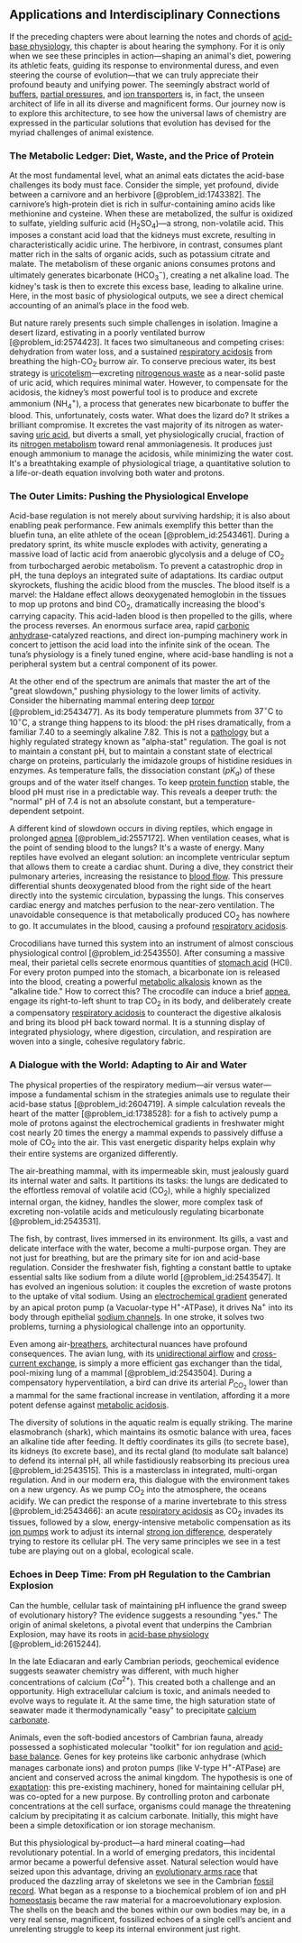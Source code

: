 ## Applications and Interdisciplinary Connections

If the preceding chapters were about learning the notes and chords of [acid-base physiology](@article_id:152848), this chapter is about hearing the symphony. For it is only when we see these principles in action—shaping an animal's diet, powering its athletic feats, guiding its response to environmental duress, and even steering the course of evolution—that we can truly appreciate their profound beauty and unifying power. The seemingly abstract world of [buffers](@article_id:136749), [partial pressures](@article_id:168433), and [ion transporters](@article_id:166755) is, in fact, the unseen architect of life in all its diverse and magnificent forms. Our journey now is to explore this architecture, to see how the universal laws of chemistry are expressed in the particular solutions that evolution has devised for the myriad challenges of animal existence.

### The Metabolic Ledger: Diet, Waste, and the Price of Protein

At the most fundamental level, what an animal eats dictates the acid-base challenges its body must face. Consider the simple, yet profound, divide between a carnivore and an herbivore [@problem_id:1743382]. The carnivore’s high-protein diet is rich in sulfur-containing amino acids like methionine and cysteine. When these are metabolized, the sulfur is oxidized to sulfate, yielding sulfuric acid ($\text{H}_2\text{SO}_4$)—a strong, non-volatile acid. This imposes a constant acid load that the kidneys must excrete, resulting in characteristically acidic urine. The herbivore, in contrast, consumes plant matter rich in the salts of organic acids, such as potassium citrate and malate. The metabolism of these organic anions consumes protons and ultimately generates bicarbonate ($\text{HCO}_3^-$), creating a net alkaline load. The kidney's task is then to excrete this excess base, leading to alkaline urine. Here, in the most basic of physiological outputs, we see a direct chemical accounting of an animal’s place in the food web.

But nature rarely presents such simple challenges in isolation. Imagine a desert lizard, estivating in a poorly ventilated burrow [@problem_id:2574423]. It faces two simultaneous and competing crises: dehydration from water loss, and a sustained [respiratory acidosis](@article_id:156277) from breathing the high-$\text{CO}_2$ burrow air. To conserve precious water, its best strategy is [uricotelism](@article_id:151283)—excreting [nitrogenous waste](@article_id:142018) as a near-solid paste of uric acid, which requires minimal water. However, to compensate for the acidosis, the kidney’s most powerful tool is to produce and excrete ammonium ($\text{NH}_4^+$), a process that generates new bicarbonate to buffer the blood. This, unfortunately, costs water. What does the lizard do? It strikes a brilliant compromise. It excretes the vast majority of its nitrogen as water-saving [uric acid](@article_id:154848), but diverts a small, yet physiologically crucial, fraction of its [nitrogen metabolism](@article_id:154438) toward renal ammoniagenesis. It produces just enough ammonium to manage the acidosis, while minimizing the water cost. It's a breathtaking example of physiological triage, a quantitative solution to a life-or-death equation involving both water and protons.

### The Outer Limits: Pushing the Physiological Envelope

Acid-base regulation is not merely about surviving hardship; it is also about enabling peak performance. Few animals exemplify this better than the bluefin tuna, an elite athlete of the ocean [@problem_id:2543461]. During a predatory sprint, its white muscle explodes with activity, generating a massive load of lactic acid from anaerobic glycolysis and a deluge of $\text{CO}_2$ from turbocharged aerobic metabolism. To prevent a catastrophic drop in $\mathrm{pH}$, the tuna deploys an integrated suite of adaptations. Its cardiac output skyrockets, flushing the acidic blood from the muscles. The blood itself is a marvel: the Haldane effect allows deoxygenated hemoglobin in the tissues to mop up protons and bind $\text{CO}_2$, dramatically increasing the blood's carrying capacity. This acid-laden blood is then propelled to the gills, where the process reverses. An enormous surface area, rapid [carbonic anhydrase](@article_id:154954)-catalyzed reactions, and direct ion-pumping machinery work in concert to jettison the acid load into the infinite sink of the ocean. The tuna’s physiology is a finely tuned engine, where acid-base handling is not a peripheral system but a central component of its power.

At the other end of the spectrum are animals that master the art of the "great slowdown," pushing physiology to the lower limits of activity. Consider the hibernating mammal entering deep [torpor](@article_id:150134) [@problem_id:2543477]. As its body temperature plummets from $37^\circ\mathrm{C}$ to $10^\circ\mathrm{C}$, a strange thing happens to its blood: the $\mathrm{pH}$ rises dramatically, from a familiar $7.40$ to a seemingly alkaline $7.82$. This is not a [pathology](@article_id:193146) but a highly regulated strategy known as "alpha-stat" regulation. The goal is not to maintain a constant $\mathrm{pH}$, but to maintain a constant state of electrical charge on proteins, particularly the imidazole groups of histidine residues in enzymes. As temperature falls, the dissociation constant ($pK_a$) of these groups and of the water itself changes. To keep [protein function](@article_id:171529) stable, the blood $\mathrm{pH}$ must rise in a predictable way. This reveals a deeper truth: the "normal" $\mathrm{pH}$ of 7.4 is not an absolute constant, but a temperature-dependent setpoint.

A different kind of slowdown occurs in diving reptiles, which engage in prolonged [apnea](@article_id:148937) [@problem_id:2557172]. When ventilation ceases, what is the point of sending blood to the lungs? It's a waste of energy. Many reptiles have evolved an elegant solution: an incomplete ventricular septum that allows them to create a cardiac shunt. During a dive, they constrict their pulmonary arteries, increasing the resistance to [blood flow](@article_id:148183). This pressure differential shunts deoxygenated blood from the right side of the heart directly into the systemic circulation, bypassing the lungs. This conserves cardiac energy and matches perfusion to the near-zero ventilation. The unavoidable consequence is that metabolically produced $\text{CO}_2$ has nowhere to go. It accumulates in the blood, causing a profound [respiratory acidosis](@article_id:156277).

Crocodilians have turned this system into an instrument of almost conscious physiological control [@problem_id:2543550]. After consuming a massive meal, their parietal cells secrete enormous quantities of [stomach acid](@article_id:147879) ($\text{HCl}$). For every proton pumped into the stomach, a bicarbonate ion is released into the blood, creating a powerful [metabolic alkalosis](@article_id:172410) known as the "alkaline tide." How to correct this? The crocodile can induce a brief [apnea](@article_id:148937), engage its right-to-left shunt to trap $\text{CO}_2$ in its body, and deliberately create a compensatory [respiratory acidosis](@article_id:156277) to counteract the digestive alkalosis and bring its blood $\mathrm{pH}$ back toward normal. It is a stunning display of integrated physiology, where digestion, circulation, and respiration are woven into a single, cohesive regulatory fabric.

### A Dialogue with the World: Adapting to Air and Water

The physical properties of the respiratory medium—air versus water—impose a fundamental schism in the strategies animals use to regulate their acid-base status [@problem_id:2604719]. A simple calculation reveals the heart of the matter [@problem_id:1738528]: for a fish to actively pump a mole of protons against the electrochemical gradients in freshwater might cost nearly 20 times the energy a mammal expends to passively diffuse a mole of $\text{CO}_2$ into the air. This vast energetic disparity helps explain why their entire systems are organized differently.

The air-breathing mammal, with its impermeable skin, must jealously guard its internal water and salts. It partitions its tasks: the lungs are dedicated to the effortless removal of volatile acid ($\text{CO}_2$), while a highly specialized internal organ, the kidney, handles the slower, more complex task of excreting non-volatile acids and meticulously regulating bicarbonate [@problem_id:2543531].

The fish, by contrast, lives immersed in its environment. Its gills, a vast and delicate interface with the water, become a multi-purpose organ. They are not just for breathing, but are the primary site for ion and acid-base regulation. Consider the freshwater fish, fighting a constant battle to uptake essential salts like sodium from a dilute world [@problem_id:2543547]. It has evolved an ingenious solution: it couples the excretion of waste protons to the uptake of vital sodium. Using an [electrochemical gradient](@article_id:146983) generated by an apical proton pump (a Vacuolar-type $\text{H}^+$-ATPase), it drives $\text{Na}^+$ into its body through epithelial [sodium channels](@article_id:202275). In one stroke, it solves two problems, turning a physiological challenge into an opportunity.

Even among air-[breathers](@article_id:152036), architectural nuances have profound consequences. The avian lung, with its [unidirectional airflow](@article_id:153663) and [cross-current exchange](@article_id:154066), is simply a more efficient gas exchanger than the tidal, pool-mixing lung of a mammal [@problem_id:2543504]. During a compensatory hyperventilation, a bird can drive its arterial $P_{\text{CO}_2}$ lower than a mammal for the same fractional increase in ventilation, affording it a more potent defense against [metabolic acidosis](@article_id:148877).

The diversity of solutions in the aquatic realm is equally striking. The marine elasmobranch (shark), which maintains its osmotic balance with urea, faces an alkaline tide after feeding. It deftly coordinates its gills (to secrete base), its kidneys (to excrete base), and its rectal gland (to modulate salt balance) to defend its internal $\mathrm{pH}$, all while fastidiously reabsorbing its precious urea [@problem_id:2543515]. This is a masterclass in integrated, multi-organ regulation. And in our modern era, this dialogue with the environment takes on a new urgency. As we pump $\text{CO}_2$ into the atmosphere, the oceans acidify. We can predict the response of a marine invertebrate to this stress [@problem_id:2543466]: an acute [respiratory acidosis](@article_id:156277) as $\text{CO}_2$ invades its tissues, followed by a slow, energy-intensive metabolic compensation as its [ion pumps](@article_id:168361) work to adjust its internal [strong ion difference](@article_id:152662), desperately trying to restore its cellular $\mathrm{pH}$. The very same principles we see in a test tube are playing out on a global, ecological scale.

### Echoes in Deep Time: From pH Regulation to the Cambrian Explosion

Can the humble, cellular task of maintaining $\mathrm{pH}$ influence the grand sweep of evolutionary history? The evidence suggests a resounding "yes." The origin of animal skeletons, a pivotal event that underpins the Cambrian Explosion, may have its roots in [acid-base physiology](@article_id:152848) [@problem_id:2615244].

In the late Ediacaran and early Cambrian periods, geochemical evidence suggests seawater chemistry was different, with much higher concentrations of calcium ($Ca^{2+}$). This created both a challenge and an opportunity. High extracellular calcium is toxic, and animals needed to evolve ways to regulate it. At the same time, the high saturation state of seawater made it thermodynamically "easy" to precipitate [calcium carbonate](@article_id:190364).

Animals, even the soft-bodied ancestors of Cambrian fauna, already possessed a sophisticated molecular "toolkit" for ion regulation and [acid-base balance](@article_id:138841). Genes for key proteins like carbonic anhydrase (which manages carbonate ions) and proton pumps (like V-type $\text{H}^+$-ATPase) are ancient and conserved across the animal kingdom. The hypothesis is one of [exaptation](@article_id:170340): this pre-existing machinery, honed for maintaining cellular $\mathrm{pH}$, was co-opted for a new purpose. By controlling proton and carbonate concentrations at the cell surface, organisms could manage the threatening calcium by precipitating it as calcium carbonate. Initially, this might have been a simple detoxification or ion storage mechanism.

But this physiological by-product—a hard mineral coating—had revolutionary potential. In a world of emerging predators, this incidental armor became a powerful defensive asset. Natural selection would have seized upon this advantage, driving an [evolutionary arms race](@article_id:145342) that produced the dazzling array of skeletons we see in the Cambrian [fossil record](@article_id:136199). What began as a response to a biochemical problem of ion and $\mathrm{pH}$ [homeostasis](@article_id:142226) became the raw material for a macroevolutionary explosion. The shells on the beach and the bones within our own bodies may be, in a very real sense, magnificent, fossilized echoes of a single cell’s ancient and unrelenting struggle to keep its internal environment just right.